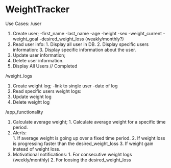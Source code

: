 # WeightTracker
Use Cases:
/user
  1. Create user;
    -first_name
    -last_name
    -age
    -height
    -sex
    -weight_current
    -weight_goal
    -desired_weight_loss (weakly/monthly?)
  2. Read user info:
    1. Display all user in DB.
    2. Display specific users information:
      3. Display specific information about the user.
  3. Update user information;
  4. Delete user information.
  5. Display All Users // Completed 

/weight_logs
  1. Create weight log;
    -link to single user
    -date of log
  2. Read specific users weight logs:
  3. Update weight log
  4. Delete weight log

/app_functionality
  1. Calculate average weight;
    1. Calculate average weight for a specific time period.
  2. Alerts:  
    1. If average weight is going up over a fixed time period.
    2. If weight loss is progressing faster than the desired_weight_loss
    3. If weight gain instead of weight loss.
  3. Motivational notifications:
    1. For consecutive weight logs (weekly/monthly)
    2. For loosing the desired_weight_loss
    
